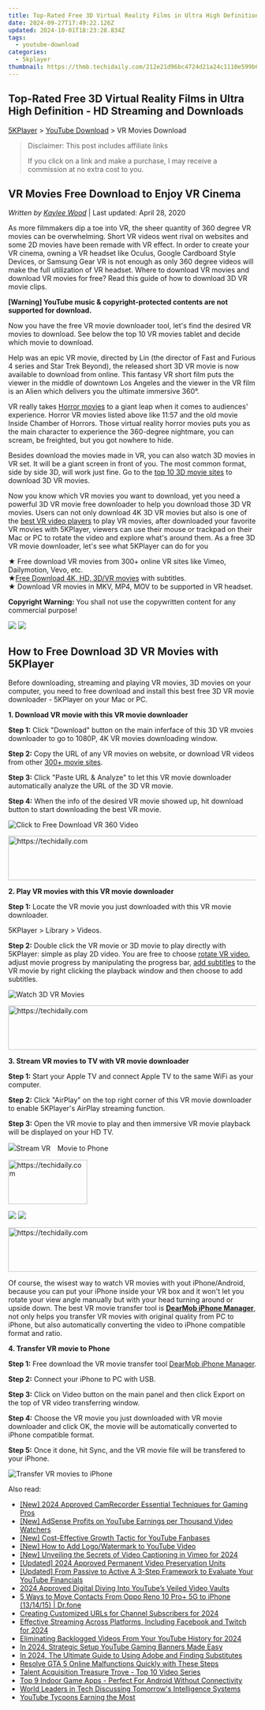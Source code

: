 ```yaml
---
title: Top-Rated Free 3D Virtual Reality Films in Ultra High Definition - HD Streaming and Downloads
date: 2024-09-27T17:49:22.126Z
updated: 2024-10-01T18:23:28.834Z
tags:
  - youtube-download
categories:
  - 5kplayer
thumbnail: https://thmb.techidaily.com/212e21d96bc4724d21a24c1110e599b63bc2c397e891bb1e1f9fc06be1f08b00.jpg
---
```


## Top-Rated Free 3D Virtual Reality Films in Ultra High Definition - HD Streaming and Downloads

[5KPlayer](https://tools.techidaily.com/5kplayer/products/) \> [YouTube Download](https://tools.techidaily.com/5kplayer/youtube-download/) \> VR Movies Download

>  Disclaimer: This post includes affiliate links
>
>  If you click on a link and make a purchase, I may receive a commission at no extra cost to you.
>

## VR Movies Free Download to Enjoy VR Cinema

 _Written by [Kaylee Wood](https://www.quora.com/profile/Amanda-Hu-21)_ | Last updated: April 28, 2020 

As more filmmakers dip a toe into VR, the sheer quantity of 360 degree VR movies can be overwhelming. Short VR videos went rival on websites and some 2D movies have been remade with VR effect. In order to create your VR cinema, owning a VR headset like Oculus, Google Cardboard Style Devices, or Samsung Gear VR is not enough as only 360 degree videos will make the full utilization of VR headset. Where to download VR movies and download VR movies for free? Read this guide of how to download 3D VR movie clips. 

**\[Warning\] YouTube music & copyright-protected contents are not supported for download.**

Now you have the free VR movie downloader tool, let's find the desired VR movies to download. See below the top 10 VR movies tablet and decide which movie to download. 

Help was an epic VR movie, directed by Lin (the director of Fast and Furious 4 series and Star Trek Beyond), the released short 3D VR movie is now available to download from online. This fantasy VR short film puts the viewer in the middle of downtown Los Angeles and the viewer in the VR film is an Alien which delivers you the ultimate immersive 360°.

VR really takes [Horror movies](https://tools.techidaily.com/5kplayer/youtube-download/) to a giant leap when it comes to audiences' experience. Horror VR movies listed above like 11:57 and the old movie Inside Chamber of Horrors. Those virtual reality horror movies puts you as the main character to experience the 360-degree nightmare, you can scream, be freighted, but you got nowhere to hide. 

Besides download the movies made in VR, you can also watch 3D movies in VR set. It will be a giant screen in front of you. The most common format, side by side 3D, will work just fine. Go to the [top 10 3D movie sites](https://tools.techidaily.com/5kplayer/youtube-download/) to download 3D VR movies. 

Now you know which VR movies you want to download, yet you need a powerful 3D VR movie free downloader to help you download those 3D VR movies. Users can not only download 4K 3D VR movies but also is one of the [best VR video players](https://tools.techidaily.com/5kplayer/video-music-player/) to play VR movies, after downloaded your favorite VR movies with 5KPlayer, viewers can use their mouse or trackpad on their Mac or PC to rotate the video and explore what's around them. As a free 3D VR movie downloader, let's see what 5KPlayer can do for you

★ Free download VR movies from 300+ online VR sites like Vimeo, Dailymotion, Vevo, etc.   
★[Free Download 4K, HD, 3D/VR movies](https://tools.techidaily.com/5kplayer/youtube-download/) with subtitles.   
 ★ Download VR movies in MKV, MP4, MOV to be supported in VR headset.

**Copyright Warning:** You shall not use the copywritten content for any commercial purpose!

[![](https://www.5kplayer.com/youtube-download/../button/freedownwhitewin.png)](https://tools.techidaily.com/5kplayer/products/) [![](https://www.5kplayer.com/youtube-download/../button/freedownbackmac.png)](https://tools.techidaily.com/5kplayer/products/) 

##  How to Free Download 3D VR Movies with 5KPlayer

Before downloading, streaming and playing VR movies, 3D movies on your computer, you need to free download and install this best free 3D VR movie downloader - 5KPlayer on your Mac or PC. 

**1\. Download VR movie with this VR movie downloader** 

**Step 1:** Click "Download" button on the main inferface of this 3D VR mvoies downloader to go to 1080P, 4K VR movies downloading window.

**Step 2:** Copy the URL of any VR movies on website, or download VR videos from other [300+ movie sites](https://tools.techidaily.com/5kplayer/youtube-download/).

**Step 3:** Click "Paste URL & Analyze" to let this VR movie downloader automatically analyze the URL of the 3D VR movie. 

**Step 4:** When the info of the desired VR movie showed up, hit download button to start downloading the best VR movie.

![Click to Free Download VR 360 Video](https://www.5kplayer.com/youtube-download/img/vr-sites-zjy-008.jpg)

<!-- affiliate ads begin -->
<a href="https://aligracehair.sjv.io/c/5597632/1902309/19272" target="_top" id="1902309">
  <img src="//a.impactradius-go.com/display-ad/19272-1902309" border="0" alt="https://techidaily.com" width="728" height="90"/>
</a>
<img height="0" width="0" src="https://aligracehair.sjv.io/i/5597632/1902309/19272" style="position:absolute;visibility:hidden;" border="0" />
<!-- affiliate ads end -->

**2\. Play VR movies with this VR movie downloader** 

**Step 1:** Locate the VR movie you just downloaded with this VR movie downloader. 

5KPlayer > Library > Videos.

**Step 2:** Double click the VR movie or 3D movie to play directly with 5KPlayer: simple as play 2D video. You are free to choose [rotate VR video](https://tools.techidaily.com/5kplayer/video-music-player/), adjust movie progress by manipulating the progress bar, [add subtitles](https://tools.techidaily.com/5kplayer/video-music-player/) to the VR movie by right clicking the playback window and then choose to add subtitles. 

![Watch 3D VR Movies](https://www.5kplayer.com/youtube-download/img/play-vr-movie.jpg)

<!-- affiliate ads begin -->
<a href="https://zebaoaffiliateprogram.pxf.io/c/5597632/2137975/21526" target="_top" id="2137975">
  <img src="//a.impactradius-go.com/display-ad/21526-2137975" border="0" alt="https://techidaily.com" width="728" height="90"/>
</a>
<img height="0" width="0" src="https://zebaoaffiliateprogram.pxf.io/i/5597632/2137975/21526" style="position:absolute;visibility:hidden;" border="0" />
<!-- affiliate ads end -->

**3\. Stream VR movies to TV with VR movie downloader**

**Step 1:** Start your Apple TV and connect Apple TV to the same WiFi as your computer. 

**Step 2:** Click "AirPlay" on the top right corner of this VR movie downloader to enable 5KPlayer's AirPlay streaming function. 

**Step 3:** Open the VR movie to play and then immersive VR movie playback will be displayed on your HD TV. 

![Stream VR　Movie to Phone](https://www.5kplayer.com/youtube-download/../airplay/img/5k-airplay-xsy-airplay-with-win10-15021501.jpg)

<!-- affiliate ads begin -->
<a href="https://malaysia-healthcare-travel-council.pxf.io/c/5597632/1576474/17382" target="_top" id="1576474">
  <img src="//a.impactradius-go.com/display-ad/17382-1576474" border="0" alt="https://techidaily.com" width="160" height="90"/>
</a>
<img height="0" width="0" src="https://malaysia-healthcare-travel-council.pxf.io/i/5597632/1576474/17382" style="position:absolute;visibility:hidden;" border="0" />
<!-- affiliate ads end -->

[![](https://www.5kplayer.com/youtube-download/../button/freedownwhitewin.png)](https://tools.techidaily.com/5kplayer/products/) [![](https://www.5kplayer.com/youtube-download/../button/freedownbackmac.png)](https://tools.techidaily.com/5kplayer/products/) 

<!-- affiliate ads begin -->
<a href="https://imp.i110150.net/c/5597632/798161/11305" target="_top" id="798161">
  <img src="//a.impactradius-go.com/display-ad/11305-798161" border="0" alt="https://techidaily.com" width="728" height="90"/>
</a>
<img height="0" width="0" src="https://imp.i110150.net/i/5597632/798161/11305" style="position:absolute;visibility:hidden;" border="0" />
<!-- affiliate ads end -->

Of course, the wisest way to watch VR movies with yout iPhone/Android, because you can put your iPhone inside your VR box and it won't let you rotate your view angle manually but with your head turning around or upside down. The best VR movie transfer tool is [**DearMob iPhone Manager**](https://tools.techidaily.com/5kplayer/iphone-manager/), not only helps you transfer VR movies with original quality from PC to iPhone, but also automatically converting the video to iPhone compatible format and ratio.

**4\. Transfer VR movie to Phone**

 **Step 1:**  Free download the VR movie transfer tool [DearMob iPhone Manager](https://tools.techidaily.com/5kplayer/iphone-manager/).

**Step 2:**  Connect your iPhone to PC with USB.

**Step 3:** Click on Video button on the main panel and then click Export on the top of VR video transferring window.

**Step 4:** Choose the VR movie you just downloaded with VR movie downloader and click OK, the movie will be automatically converted to iPhone compatible format. 

**Step 5:**  Once it done, hit Sync, and the VR movie file will be transfered to your iPhone. 

![Transfer VR movies to iPhone](https://www.5kplayer.com/youtube-download/img/download-iphone-movies.jpg)

<ins class="adsbygoogle"
     style="display:block"
     data-ad-format="autorelaxed"
     data-ad-client="ca-pub-7571918770474297"
     data-ad-slot="1223367746"></ins>

<ins class="adsbygoogle"
     style="display:block"
     data-ad-client="ca-pub-7571918770474297"
     data-ad-slot="8358498916"
     data-ad-format="auto"
     data-full-width-responsive="true"></ins>

<span class="atpl-alsoreadstyle">Also read:</span>
<div><ul>
<li><a href="https://remote-screen-capture.techidaily.com/new-2024-approved-camrecorder-essential-techniques-for-gaming-pros/"><u>[New] 2024 Approved CamRecorder Essential Techniques for Gaming Pros</u></a></li>
<li><a href="https://youtube-video-recordings.techidaily.com/new-adsense-profits-on-youtube-earnings-per-thousand-video-watchers/"><u>[New] AdSense Profits on YouTube Earnings per Thousand Video Watchers</u></a></li>
<li><a href="https://youtube-video-recordings.techidaily.com/new-cost-effective-growth-tactic-for-youtube-fanbases/"><u>[New] Cost-Effective Growth Tactic for YouTube Fanbases</u></a></li>
<li><a href="https://youtube-video-recordings.techidaily.com/new-how-to-add-logowatermark-to-youtube-video/"><u>[New] How to Add Logo/Watermark to YouTube Video</u></a></li>
<li><a href="https://vimeo-videos.techidaily.com/new-unveiling-the-secrets-of-video-captioning-in-vimeo-for-2024/"><u>[New] Unveiling the Secrets of Video Captioning in Vimeo for 2024</u></a></li>
<li><a href="https://screen-mirroring-recording.techidaily.com/updated-2024-approved-permanent-video-preservation-units/"><u>[Updated] 2024 Approved Permanent Video Preservation Units</u></a></li>
<li><a href="https://facebook-video-footage.techidaily.com/updated-from-passive-to-active-a-3-step-framework-to-evaluate-your-youtube-financials/"><u>[Updated] From Passive to Active A 3-Step Framework to Evaluate Your YouTube Financials</u></a></li>
<li><a href="https://youtube-video-recordings.techidaily.com/2024-approved-digital-diving-into-youtubes-veiled-video-vaults/"><u>2024 Approved Digital Diving Into YouTube’s Veiled Video Vaults</u></a></li>
<li><a href="https://blog-min.techidaily.com/5-ways-to-move-contacts-from-oppo-reno-10-proplus-5g-to-iphone-131415-drfone-by-drfone-transfer-from-android-transfer-from-android/"><u>5 Ways to Move Contacts From Oppo Reno 10 Pro+ 5G to iPhone (13/14/15) | Dr.fone</u></a></li>
<li><a href="https://youtube-video-recordings.techidaily.com/creating-customized-urls-for-channel-subscribers-for-2024/"><u>Creating Customized URLs for Channel Subscribers for 2024</u></a></li>
<li><a href="https://youtube-video-recordings.techidaily.com/effective-streaming-across-platforms-including-facebook-and-twitch-for-2024/"><u>Effective Streaming Across Platforms, Including Facebook and Twitch for 2024</u></a></li>
<li><a href="https://youtube-video-recordings.techidaily.com/eliminating-backlogged-videos-from-your-youtube-history-for-2024/"><u>Eliminating Backlogged Videos From Your YouTube History for 2024</u></a></li>
<li><a href="https://youtube-stream.techidaily.com/in-2024-strategic-setup-youtube-gaming-banners-made-easy/"><u>In 2024, Strategic Setup YouTube Gaming Banners Made Easy</u></a></li>
<li><a href="https://some-approaches.techidaily.com/in-2024-the-ultimate-guide-to-using-adobe-and-finding-substitutes/"><u>In 2024, The Ultimate Guide to Using Adobe and Finding Substitutes</u></a></li>
<li><a href="https://win-blog.techidaily.com/resolve-gta-5-online-malfunctions-quickly-with-these-steps/"><u>Resolve GTA 5 Online Malfunctions Quickly with These Steps</u></a></li>
<li><a href="https://youtube-video-recordings.techidaily.com/talent-acquisition-treasure-trove-top-10-video-series/"><u>Talent Acquisition Treasure Trove - Top 10 Video Series</u></a></li>
<li><a href="https://screen-mirroring-recording.techidaily.com/top-9-indoor-game-apps-perfect-for-android-without-connectivity/"><u>Top 9 Indoor Game Apps - Perfect For Android Without Connectivity</u></a></li>
<li><a href="https://tech-savvy.techidaily.com/world-leaders-in-tech-discussing-tomorrows-intelligence-systems/"><u>World Leaders in Tech Discussing Tomorrow's Intelligence Systems</u></a></li>
<li><a href="https://youtube-video-recordings.techidaily.com/youtube-tycoons-earning-the-most/"><u>YouTube Tycoons Earning the Most</u></a></li>
</ul></div>

